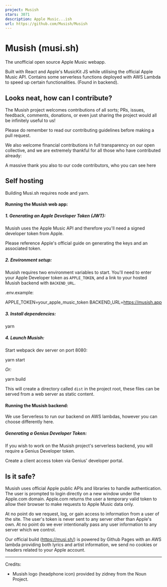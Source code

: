 ```yaml
---
project: Musish
stars: 3071
description: Apple Music...ish 
url: https://github.com/Musish/Musish
---
```


Musish (musi.sh)
================

The unofficial open source Apple Music webapp.

Built with React and Apple's MusicKit JS while utilising the official Apple Music API. Contains some serverless functions deployed with AWS Lambda to speed up certain functionalities. (Found in backend).

Looks neat, how can I contribute?
---------------------------------

The Musish project welcomes contributions of all sorts; PRs, issues, feedback, comments, donations, or even just sharing the project would all be infinitely useful to us!

Please do remember to read our contributing guidelines before making a pull request.

We also welcome financial contributions in full transparency on our open collective, and we are extremely thankful for all those who have contributed already:

A massive thank you also to our code contributors, who you can see here

Self hosting
------------

Building Musi.sh requires node and yarn.

#### Running the Musish web app:

##### 1\. Generating an Apple Developer Token (JWT):

Musish uses the Apple Music API and therefore you'll need a signed developer token from Apple.

Please reference Apple's official guide on generating the keys and an associated token.

##### 2\. Environment setup:

Musish requires two environment variables to start. You'll need to enter your Apple Developer token as `APPLE_TOKEN`, and a link to your hosted Musish backend with `BACKEND_URL`.

.env.example:

APPLE\_TOKEN=your\_apple\_music\_token
BACKEND\_URL=https://musish.app

##### 3\. Install dependencies:

yarn

##### 4\. Launch Musish:

Start webpack dev server on port 8080:

yarn start

_Or:_

yarn build

This will create a directory called `dist` in the project root, these files can be served from a web server as static content.

#### Running the Musish backend:

We use Serverless to run our backend on AWS lambdas, however you can choose differently here.

##### Generating a Genius Developer Token:

If you wish to work on the Musish project's serverless backend, you will require a Genius Developer token.

Create a client access token via Genius' developer portal.

Is it safe?
-----------

Musish uses official Apple public APIs and libraries to handle authentication. The user is prompted to login directly on a new window under the Apple.com domain. Apple.com returns the user a temporary valid token to allow their browser to make requests to Apple Music data only.

At no point do we request, log, or gain access to information from a user of the site. The user's token is never sent to any server other than Apple's own. At no point do we ever intentionally pass any user information to any server which we control.

Our official build (https://musi.sh/) is powered by Github Pages with an AWS lambda providing both lyrics and artist information, we send no cookies or headers related to your Apple account.

* * *

Credits:

-   Musish logo (headphone icon) provided by zidney from the Noun Project.
